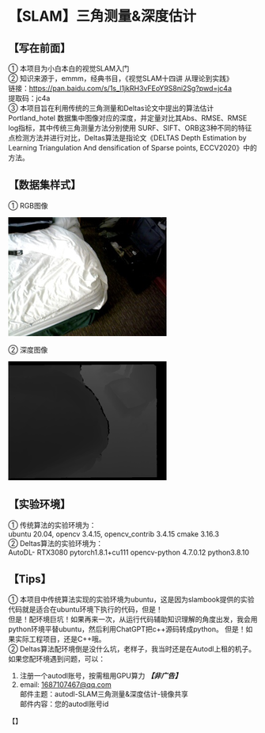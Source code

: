 【SLAM】三角测量&深度估计
===

【写在前面】
---
① 本项目为小白本白的视觉SLAM入门  
② 知识来源于，emmm，经典书目，《视觉SLAM十四讲 从理论到实践》  
链接：https://pan.baidu.com/s/1s_l1jkRH3vFEoY9S8ni2Sg?pwd=jc4a   
提取码：jc4a   
③ 本项目旨在利用传统的三角测量和Deltas论文中提出的算法估计 Portland_hotel 数据集中图像对应的深度，并定量对比其Abs、RMSE、RMSE log指标，其中传统三角测量方法分别使用 SURF、SIFT、ORB这3种不同的特征点检测方法并进行对比，Deltas算法是指论文《DELTAS Depth Estimation by Learning Triangulation And densification of Sparse points, ECCV2020》中的方法。  

【数据集样式】
---
① RGB图像  

![image](images_for_readme/rgb.jpg)  

② 深度图像  

![image](images_for_readme/depth.png)   


【实验环境】
---
① 传统算法的实验环境为：  
ubuntu 20.04, opencv 3.4.15, opencv_contrib 3.4.15 cmake 3.16.3  
② Deltas算法的实验环境为：  
AutoDL- RTX3080 pytorch1.8.1+cu111 opencv-python 4.7.0.12 python3.8.10  

【Tips】
---
① 本项目中传统算法实现的实验环境为ubuntu，这是因为slambook提供的实验代码就是适合在ubuntu环境下执行的代码，但是！  
但是！配环境巨坑！如果再来一次，从运行代码辅助知识理解的角度出发，我会用python环境平替ubuntu，然后利用ChatGPT把c++源码转成python。
但是！如果实际工程项目，还是C++哦。  
② Deltas算法配环境倒是没什么坑，老样子，我当时还是在Autodl上租的机子。  
如果您配环境遇到问题，可以：  
1. 注册一个autodl账号，按需租用GPU算力 ***【非广告】***  
2. email: 1687107467@qq.com  
邮件主题：autodl-SLAM三角测量&深度估计-镜像共享  
邮件内容：您的autodl账号id

【】
